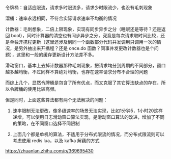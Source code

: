 令牌桶：自适应限流，请求多时限流多，请求少时限流少，也没有毛刺现象

溜桶：速率永远相同，不符合实际请求速率不均衡的情况

计数器：毛刺想象，二倍上限现象，实现有同步异步之分（睡眠还是等待？还是返回 bool），同时计算器的清空也有同步异步之分，究竟是每次请求取时间比较，还是单独开携程更新（这里还涉及到同一个函数部分代码并发调用只调用一次的情况，是另外抽出来开携程？还是 once.do 函数？同事并发更改计数器也是个问题），这里和一般的缓存更新设计方法差不多。

滑动窗口，基本上去掉计数器那种毛刺现象，把请求均分到周期的不同部分，窗口越多越均衡，不过同样不算绝对均衡，也存在速率请求分布不合理的问题

而综上几个，显然令牌桶是包含了所有优点，而又克服了其它算法缺点的存在，所以令牌桶的使用比较高频。

但是同时，上面这些算法都有两个无法解决的问题：
1. 速率限制无法更改，像多级速率的场景无法实现，比如1分钟5，1小时20这样递增，可以使用日志滑动窗口算法实现，是滑动窗口算法的改进，增加了不同的策略，在不同窗口选择不同限制

2. 上面几个都是单机的算法，不适用于分布式限流的情况，而分布式限流则可以考虑使用 redis lua，以及 kafka 解藕的方式



https://zhuanlan.zhihu.com/p/369695430

